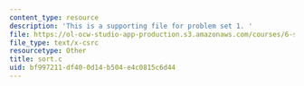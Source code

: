 ```yaml
---
content_type: resource
description: 'This is a supporting file for problem set 1. '
file: https://ol-ocw-studio-app-production.s3.amazonaws.com/courses/6-s096-introduction-to-c-and-c-january-iap-2013/bf997211df400d14b504e4c0815c6d44_sort.c
file_type: text/x-csrc
resourcetype: Other
title: sort.c
uid: bf997211-df40-0d14-b504-e4c0815c6d44
---
```

